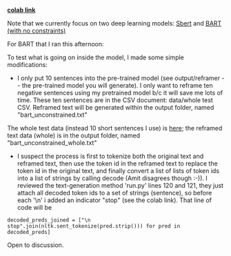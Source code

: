 **[colab link](https://colab.research.google.com/drive/1B3-_WR_ge9Teea6tGzF-E5Hk44wCX_wk?usp=sharing)**

Note that we currently focus on two deep learning models: [Sbert](https://www.sbert.net/) and [BART (with no constraints)](https://ai.facebook.com/research/publications/bart-denoising-sequence-to-sequence-pre-training-for-natural-language-generation-translation-and-comprehension/)

For BART that I ran this afternoon:

To test what is going on inside the model, I made some simple modifications:
* I only put 10 sentences into the pre-trained model (see output/reframer --  the pre-trained model you will generate). I only want to reframe ten negative sentences using my pretrained model b/c it will save me lots of time. These ten sentences are in the CSV document: data/whole test CSV. Reframed text will be generated within the output folder, named "bart_unconstrained.txt"

The whole test data (instead 10 short sentences I use) is [here](https://github.com/SALT-NLP/positive-frames/blob/main/data/wholetest.csv); the reframed text data (whole) is in the output folder, named "bart_unconstrained_whole.txt"
* I suspect the process is first to tokenize both the original text and reframed text, then use the token id in the reframed text to replace the token id in the original text, and finally convert a list of lists of token ids into a list of strings by calling decode (Amit disagrees though :-)). I reviewed the text-generation method 'run.py' lines 120 and 121, they just attach all decoded token ids to a set of strings (sentence), so before each '\n' i added an indicator "stop" (see the colab link). That line of code will be 

```
decoded_preds_joined = ["\n stop".join(nltk.sent_tokenize(pred.strip())) for pred in decoded_preds]
```
Open to discussion.
